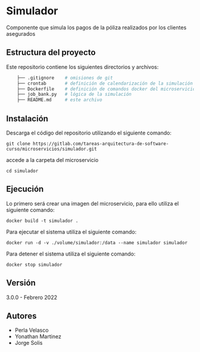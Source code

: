 # Simulador

Componente que simula los pagos de la póliza realizados por los clientes asegurados

## Estructura del proyecto

Este repositorio contiene los siguientes directorios y archivos:

```bash
    ├── .gitignore    # omisiones de git
    ├── crontab       # definición de calendarización de la simulación
    ├── Dockerfile    # definición de comandos docker del microservicio 
    ├── job_bank.py   # lógica de la simulación
    ├── README.md     # este archivo
```

## Instalación

Descarga el código del repositorio utilizando el siguiente comando:

`git clone https://gitlab.com/tareas-arquitectura-de-software-curso/microservicios/simulador.git`

accede a la carpeta del microservicio

`cd simulador`

## Ejecución

Lo primero será crear una imagen del microservicio, para ello utiliza el siguiente comando:

`docker build -t simulador .`

Para ejecutar el sistema utiliza el siguiente comando:

`docker run -d -v ./volume/simulador:/data --name simulador simulador`

Para detener el sistema utiliza el siguiente comando:

`docker stop simulador`

## Versión

3.0.0 - Febrero 2022

## Autores

- Perla Velasco
- Yonathan Martinez
- Jorge Solis